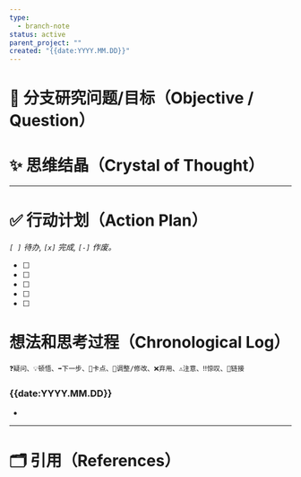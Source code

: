```yaml
---
type:
  - branch-note
status: active
parent_project: ""
created: "{{date:YYYY.MM.DD}}"
---
```

# 🎯 分支研究问题/目标（Objective / Question）


# ✨ 思维结晶（Crystal of Thought）




---
# ✅ 行动计划（Action Plan）
*`[ ]` 待办, `[x]` 完成, `[-]` 作废。*

- [ ] 
- [ ] 
- [ ] 
- [ ] 
- [ ] 

# 想法和思考过程（Chronological Log）
`❓疑问、💡顿悟、➡️下一步、🚧卡点、🔄调整/修改、❌弃用、⚠️注意、‼️惊叹、🔗链接`
### {{date:YYYY.MM.DD}}
- 


---
# 🗂️ 引用（References）

[^1]: 